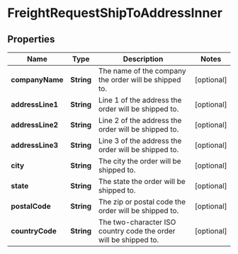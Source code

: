

# FreightRequestShipToAddressInner


## Properties

| Name | Type | Description | Notes |
|------------ | ------------- | ------------- | -------------|
|**companyName** | **String** | The name of the company the order will be shipped to. |  [optional] |
|**addressLine1** | **String** | Line 1 of the address the order will be shipped to. |  [optional] |
|**addressLine2** | **String** | Line 2 of the address the order will be shipped to. |  [optional] |
|**addressLine3** | **String** | Line 3 of the address the order will be shipped to. |  [optional] |
|**city** | **String** | The city the order will be shipped to. |  [optional] |
|**state** | **String** | The state the order will be shipped to. |  [optional] |
|**postalCode** | **String** | The zip or postal code the order will be shipped to. |  [optional] |
|**countryCode** | **String** | The two-character ISO country code the order will be shipped to. |  [optional] |



